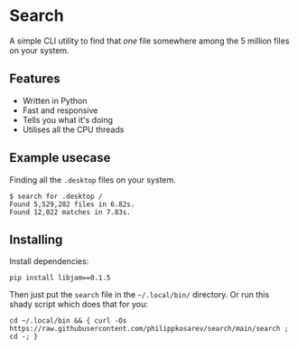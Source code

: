 # Search
A simple CLI utility to find that *one* file somewhere among the 5 million files on your system.

## Features
- Written in Python
- Fast and responsive
- Tells you what it's doing
- Utilises all the CPU threads

## Example usecase
Finding all the `.desktop` files on your system.
```
$ search for .desktop /
Found 5,529,282 files in 6.82s.
Found 12,022 matches in 7.83s.
```

## Installing
Install dependencies:
```
pip install libjam==0.1.5
```
Then just put the `search` file in the `~/.local/bin/` directory.
Or run this shady script which does that for you:
```
cd ~/.local/bin && { curl -Os https://raw.githubusercontent.com/philippkosarev/search/main/search ; cd -; }
```